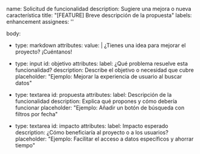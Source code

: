 name: Solicitud de funcionalidad
description: Sugiere una mejora o nueva característica
title: "[FEATURE] Breve descripción de la propuesta"
labels: enhancement
assignees: ''

body:
  - type: markdown
    attributes:
      value: |
        ¿Tienes una idea para mejorar el proyecto? ¡Cuéntanos!

  - type: input
    id: objetivo
    attributes:
      label: ¿Qué problema resuelve esta funcionalidad?
      description: Describe el objetivo o necesidad que cubre
      placeholder: "Ejemplo: Mejorar la experiencia de usuario al buscar datos"

  - type: textarea
    id: propuesta
    attributes:
      label: Descripción de la funcionalidad
      description: Explica qué propones y cómo debería funcionar
      placeholder: "Ejemplo: Añadir un botón de búsqueda con filtros por fecha"

  - type: textarea
    id: impacto
    attributes:
      label: Impacto esperado
      description: ¿Cómo beneficiaría al proyecto o a los usuarios?
      placeholder: "Ejemplo: Facilitar el acceso a datos específicos y ahorrar tiempo"